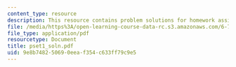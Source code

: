 ```yaml
---
content_type: resource
description: This resource contains problem solutions for homework assignment 1.
file: /media/https%3A/open-learning-course-data-rc.s3.amazonaws.com/6-781j-submicrometer-and-nanometer-technology-spring-2006/9e8b748250690eeaf354c633ff79c9e5_pset1_soln.pdf
file_type: application/pdf
resourcetype: Document
title: pset1_soln.pdf
uid: 9e8b7482-5069-0eea-f354-c633ff79c9e5
---
```

